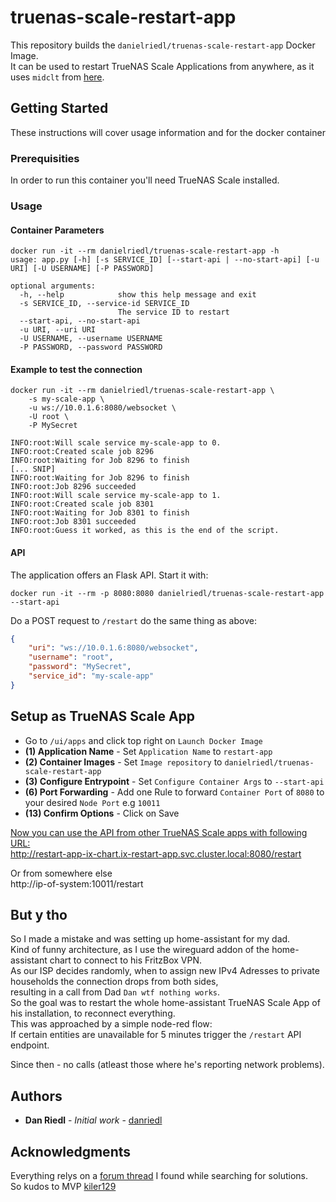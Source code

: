 # truenas-scale-restart-app

This repository builds the `danielriedl/truenas-scale-restart-app` Docker Image.</br>
It can be used to restart TrueNAS Scale Applications from anywhere, as it uses `midclt` from [here](https://github.com/truenas/middleware).

## Getting Started

These instructions will cover usage information and for the docker container

### Prerequisities


In order to run this container you'll need TrueNAS Scale installed.</br>


### Usage

#### Container Parameters


```shell
docker run -it --rm danielriedl/truenas-scale-restart-app -h
usage: app.py [-h] [-s SERVICE_ID] [--start-api | --no-start-api] [-u URI] [-U USERNAME] [-P PASSWORD]

optional arguments:
  -h, --help            show this help message and exit
  -s SERVICE_ID, --service-id SERVICE_ID
                        The service ID to restart
  --start-api, --no-start-api
  -u URI, --uri URI
  -U USERNAME, --username USERNAME
  -P PASSWORD, --password PASSWORD
```

#### Example to test the connection

```shell
docker run -it --rm danielriedl/truenas-scale-restart-app \
    -s my-scale-app \
    -u ws://10.0.1.6:8080/websocket \
    -U root \
    -P MySecret

INFO:root:Will scale service my-scale-app to 0.
INFO:root:Created scale job 8296
INFO:root:Waiting for Job 8296 to finish
[... SNIP]
INFO:root:Waiting for Job 8296 to finish
INFO:root:Job 8296 succeeded
INFO:root:Will scale service my-scale-app to 1.
INFO:root:Created scale job 8301
INFO:root:Waiting for Job 8301 to finish
INFO:root:Job 8301 succeeded
INFO:root:Guess it worked, as this is the end of the script.
```

#### API
The application offers an Flask API. Start it with:

```shell
docker run -it --rm -p 8080:8080 danielriedl/truenas-scale-restart-app --start-api
```

Do a POST request to `/restart` do the same thing as above:
```json
{
    "uri": "ws://10.0.1.6:8080/websocket",
    "username": "root",
    "password": "MySecret",
    "service_id": "my-scale-app"
}
```

## Setup as TrueNAS Scale App

* Go to `/ui/apps` and click top right on `Launch Docker Image`
* **(1) Application Name** - Set `Application Name` to `restart-app`
* **(2) Container Images** - Set `Image repository` to `danielriedl/truenas-scale-restart-app`
* **(3) Configure Entrypoint** - Set `Configure Container Args` to `--start-api`
* **(6) Port Forwarding** - Add one Rule to forward `Container Port` of `8080` to your desired `Node Port` e.g `10011`
* **(13) Confirm Options** - Click on Save

<ins>Now you can use the API from other TrueNAS Scale apps with following URL:</ins></br>
http://restart-app-ix-chart.ix-restart-app.svc.cluster.local:8080/restart

Or from somewhere else</br>
http://ip-of-system:10011/restart

## But y tho
So I made a mistake and was setting up home-assistant for my dad.</br>
Kind of funny architecture, as I use the wireguard addon of the home-assistant chart to connect to his FritzBox VPN.</br>
As our ISP decides randomly, when to assign new IPv4 Adresses to private households the connection drops from both sides,</br>
resulting in a call from Dad `Dan wtf nothing works`.</br>
So the goal was to restart the whole home-assistant TrueNAS Scale App of his installation, to reconnect everything.</br>
This was approached by a simple node-red flow:</br>
If certain entities are unavailable for 5 minutes trigger the `/restart` API endpoint.</br>

Since then - no calls (atleast those where he's reporting network problems).

## Authors

* **Dan Riedl** - *Initial work* - [danriedl](https://github.com/danriedl)

## Acknowledgments
Everything relys on a [forum thread](https://www.truenas.com/community/threads/chart-application-restart-flow.104390/) I found while searching for solutions.</br>
So kudos to MVP [kiler129](https://www.truenas.com/community/members/kiler129.58953/)
